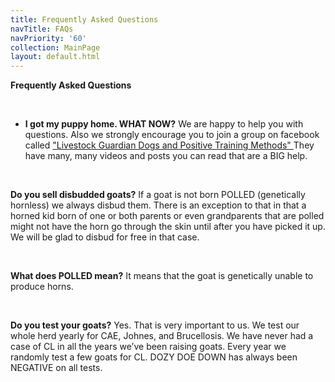 ```yaml
---
title: Frequently Asked Questions
navTitle: FAQs
navPriority: '60'
collection: MainPage
layout: default.html
---
```

**Frequently Asked Questions**

<br />

* **I got my puppy home. WHAT NOW?**  We are happy to help you with questions. Also we strongly encourage you to join a group on facebook called ["Livestock Guardian Dogs and Positive Training Methods"  ](https://www.facebook.com/groups/PositiveLGD/)They have many, many videos and posts you can read that are a BIG help.

<br />

**Do you sell disbudded goats?** If a goat is not born POLLED (genetically hornless) we always disbud them. There is an exception to that in that a horned kid born of one or both parents or even grandparents that are polled might not have the horn go through the skin until after you have picked it up. We will be glad to disbud for free in that case.

<br />

**What does POLLED mean?**  It means that the goat is genetically unable to produce horns.

<br />

**Do you test your goats?** Yes. That is very important to us. We test our whole herd yearly for CAE, Johnes, and Brucellosis. We have never had a case of CL in all the years we’ve been raising goats. Every year we randomly test a few goats for CL. DOZY DOE DOWN has always been NEGATIVE on all tests.

<br />
